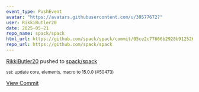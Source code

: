 ```yaml
---
event_type: PushEvent
avatar: "https://avatars.githubusercontent.com/u/39577672?"
user: RikkiButler20
date: 2025-05-21
repo_name: spack/spack
html_url: https://github.com/spack/spack/commit/05ce2c77666b2928b912526d44fc6bf305a8f282
repo_url: https://github.com/spack/spack
---
```


<a href='https://github.com/RikkiButler20' target='_blank'>RikkiButler20</a> pushed to <a href='https://github.com/spack/spack' target='_blank'>spack/spack</a>

<small>sst: update core, elements, macro to 15.0.0 (#50473)</small>

<a href='https://github.com/spack/spack/commit/05ce2c77666b2928b912526d44fc6bf305a8f282' target='_blank'>View Commit</a>